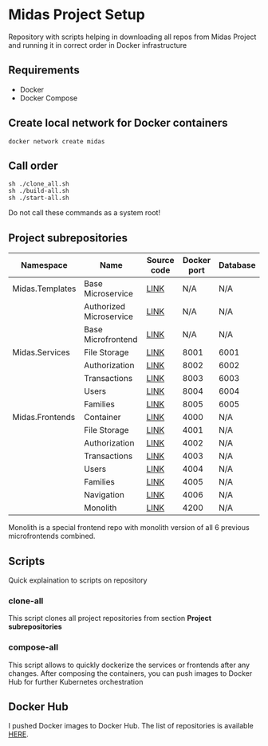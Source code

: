 # Midas Project Setup

Repository with scripts helping in downloading all repos from Midas Project and running it in correct order in Docker infrastructure

## Requirements
- Docker
- Docker Compose


## Create local network for Docker containers

```
docker network create midas
```

## Call order
```
sh ./clone_all.sh
sh ./build-all.sh
sh ./start-all.sh
```

Do not call these commands as a system root!

## Project subrepositories
| Namespace       | Name                    | Source code                                                                               | Docker port | Database |
|-----------------|-------------------------|-------------------------------------------------------------------------------------------|-------------|----------|
| Midas.Templates | Base Microservice       | [LINK](https://github.com/Midas-Microservices/Midas.Templates.BaseMicroservice.git)       | N/A         | N/A      |
|                 | Authorized Microservice | [LINK](https://github.com/Midas-Microservices/Midas.Templates.AuthorizedMicroservice.git) | N/A         | N/A      |
|                 | Base Microfrontend      | [LINK](https://github.com/Midas-Microservices/Midas.Templates.BaseMicroservice.git)       | N/A         | N/A      |
| Midas.Services  | File Storage            | [LINK](https://github.com/Midas-Microservices/Midas.Services.FileStorage.git)             | 8001        | 6001     |
|                 | Authorization           | [LINK](https://github.com/Midas-Microservices/Midas.Services.Authorization.git)           | 8002        | 6002     |
|                 | Transactions            | [LINK](https://github.com/Midas-Microservices/Midas.Services.Transactions.git)            | 8003        | 6003     |
|                 | Users                   | [LINK](https://github.com/Midas-Microservices/Midas.Services.Users.git)                   | 8004        | 6004     |
|                 | Families                | [LINK](https://github.com/Midas-Microservices/Midas.Services.Families.git)                | 8005        | 6005     |
| Midas.Frontends | Container               | [LINK](https://github.com/Midas-Microservices/Midas.Frontends.Container.git)              | 4000        | N/A      |
|                 | File Storage            | [LINK](https://github.com/Midas-Microservices/Midas.Frontends.FileStorage.git)            | 4001        | N/A      |
|                 | Authorization           | [LINK](https://github.com/Midas-Microservices/Midas.Frontends.Authorization.git)          | 4002        | N/A      |
|                 | Transactions            | [LINK](https://github.com/Midas-Microservices/Midas.Frontends.Transactions.git)           | 4003        | N/A      |
|                 | Users                   | [LINK](https://github.com/Midas-Microservices/Midas.Frontends.Users.git)                  | 4004        | N/A      |
|                 | Families                | [LINK](https://github.com/Midas-Microservices/Midas.Frontends.Families.git)               | 4005        | N/A      |
|                 | Navigation              | [LINK](https://github.com/Midas-Microservices/Midas.Frontends.Navigation.git)             | 4006        | N/A      |
|                 | Monolith                | [LINK](https://github.com/Midas-Microservices/Midas.Frontends.Monolith.git)               | 4200        | N/A      |

Monolith is a special frontend repo with monolith version of all 6 previous microfrontends combined.

## Scripts
Quick explaination to scripts on repository

### clone-all
This script clones all project repositories from section **Project subrepositories**

### compose-all
This script allows to quickly dockerize the services or frontends after any changes. 
After composing the containers, you can push images to Docker Hub for further Kubernetes orchestration

## Docker Hub
I pushed Docker images to Docker Hub. The list of repositories is available [HERE](https://hub.docker.com/u/bordowyrydwan).
